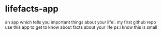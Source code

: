# lifefacts-app
an app which tells you important things about your life!.
my first github repo 
use this app to get to know about facts about your life
ps:i know this is small
